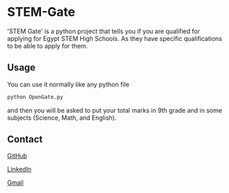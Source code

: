 # STEM-Gate
'STEM Gate' is a python project that tells you if you are qualified for applying for Egypt STEM High Schools. As they have specific qualifications to be able to apply for them.

## Usage
You can use it normally like any python file
```bash
python OpenGate.py
```
and then you will be asked to put your total marks in 9th grade and in some subjects (Science, Math, and English).

## Contact
[GitHub](https://github.com/mosaabg)

[LinkedIn](https://www.linkedin.com/in/mosaabgamal)

[Gmail](mailto:mosaabgamal0@gmail.com)

